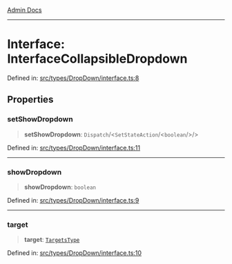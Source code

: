 [Admin Docs](/)

***

# Interface: InterfaceCollapsibleDropdown

Defined in: [src/types/DropDown/interface.ts:8](https://github.com/PalisadoesFoundation/talawa-admin/blob/main/src/types/DropDown/interface.ts#L8)

## Properties

### setShowDropdown

> **setShowDropdown**: `Dispatch`/<`SetStateAction`/<`boolean`/>/>

Defined in: [src/types/DropDown/interface.ts:11](https://github.com/PalisadoesFoundation/talawa-admin/blob/main/src/types/DropDown/interface.ts#L11)

***

### showDropdown

> **showDropdown**: `boolean`

Defined in: [src/types/DropDown/interface.ts:9](https://github.com/PalisadoesFoundation/talawa-admin/blob/main/src/types/DropDown/interface.ts#L9)

***

### target

> **target**: [`TargetsType`](state/reducers/routesReducer/README/type-aliases/TargetsType.md)

Defined in: [src/types/DropDown/interface.ts:10](https://github.com/PalisadoesFoundation/talawa-admin/blob/main/src/types/DropDown/interface.ts#L10)
